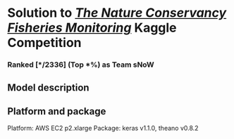# Solution to [*The Nature Conservancy Fisheries Monitoring*](https://www.kaggle.com/c/the-nature-conservancy-fisheries-monitoring) Kaggle Competition
### Ranked [*/2336] (Top *%) as Team sNoW


## Model description


## Platform and package
Platform: AWS EC2 p2.xlarge
Package: keras v1.1.0, theano v0.8.2
